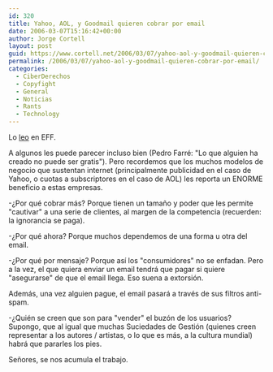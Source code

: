 ```yaml
---
id: 320
title: Yahoo, AOL, y Goodmail quieren cobrar por email
date: 2006-03-07T15:16:42+00:00
author: Jorge Cortell
layout: post
guid: https://www.cortell.net/2006/03/07/yahoo-aol-y-goodmail-quieren-cobrar-por-email/
permalink: /2006/03/07/yahoo-aol-y-goodmail-quieren-cobrar-por-email/
categories:
  - CiberDerechos
  - Copyfight
  - General
  - Noticias
  - Rants
  - Technology
---
```

Lo [leo](https://www.eff.org/deeplinks/archives/004398.php) en EFF.

A algunos les puede parecer incluso bien (Pedro Farré: "Lo que alguien ha creado no puede ser gratis"). Pero recordemos que los muchos modelos de negocio que sustentan internet (principalmente publicidad en el caso de Yahoo, o cuotas a subscriptores en el caso de AOL) les reporta un ENORME beneficio a estas empresas.

-¿Por qué cobrar más? Porque tienen un tamaño y poder que les permite "cautivar" a una serie de clientes, al margen de la competencia (recuerden: la ignorancia se paga).

-¿Por qué ahora? Porque muchos dependemos de una forma u otra del email.

-¿Por qué por mensaje? Porque así­ los "consumidores" no se enfadan. Pero a la vez, el que quiera enviar un email tendrá que pagar si quiere "asegurarse" de que el email llega. Eso suena a extorsión.

Además, una vez alguien pague, el email pasará a través de sus filtros anti-spam.

-¿Quién se creen que son para "vender" el buzón de los usuarios? Supongo, que al igual que muchas Suciedades de Gestión (quienes creen representar a los autores / artistas, o lo que es más, a la cultura mundial) habrá que pararles los pies.

Señores, se nos acumula el trabajo.